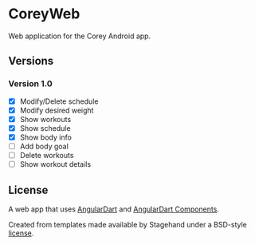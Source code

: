 # CoreyWeb

Web application for the Corey Android app. 

## Versions

### Version 1.0
- [x] Modify/Delete schedule
- [x] Modify desired weight
- [x] Show workouts
- [x] Show schedule
- [x] Show body info
- [ ] Add body goal
- [ ] Delete workouts
- [ ] Show workout details

## License
A web app that uses [AngularDart](https://webdev.dartlang.org/angular) and
[AngularDart Components](https://webdev.dartlang.org/components).

Created from templates made available by Stagehand under a BSD-style
[license](https://github.com/dart-lang/stagehand/blob/master/LICENSE).
